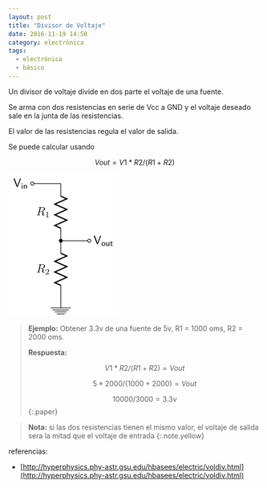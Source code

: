 ```yaml
---
layout: post
title: "Divisor de Voltaje"
date: 2016-11-19 14:50
category: electrónica
tags:
  - electrónica
  - básico
---
```


Un divisor de voltaje divide en dos parte el voltaje de una fuente.

Se arma con dos resistencias en serie de Vcc a GND y el voltaje deseado sale en la junta de las resistencias.

El valor de las resistencias regula el valor de salida.

Se puede calcular usando

$$ Vout = V1*R2/(R1+R2) $$

![divisor de voltaje](/assets/img/posts/voltaje_divider.png)

> **Ejemplo:** Obtener 3.3v de una fuente de 5v, R1 = 1000 oms, R2 = 2000 oms.
>
> **Respuesta:**
>
> $$ V1*R2/(R1+R2) = Vout $$
>
> $$ 5*2000/(1000 + 2000) = Vout $$
>
> $$ 10000/3000 = 3.3v $$
{:.paper}

> **Nota:** si las dos resistencias tienen el mismo valor, el voltaje de salida sera la mitad que el voltaje de entrada
{:.note.yellow}

referencias:

* [http://hyperphysics.phy-astr.gsu.edu/hbasees/electric/voldiv.html](http://hyperphysics.phy-astr.gsu.edu/hbasees/electric/voldiv.html)

